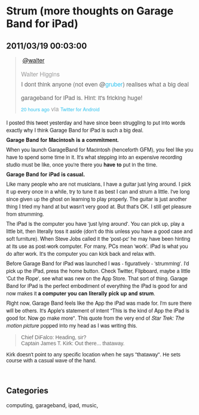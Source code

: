 # Strum  (more thoughts on Garage Band for iPad)
## 2011/03/19 00:03:00 

<blockquote>
<p><span style="color: #666666; font-family: Helvetica Neue, Arial, Helvetica, Liberation Sans, FreeSans, sans-serif; line-height: 19px;">&nbsp;</span><span style="font-family: Helvetica Neue, Helvetica, Arial, sans-serif; line-height: 18px; font-size: medium;"><a href="http://twitter.com/#!/walter" class="tweet-user-block-screen-name user-profile-link" title="Walter Higgins" style="">@walter<br /></a></span><span style="color: #999999; font-family: Helvetica Neue, Helvetica, Arial, sans-serif; line-height: 18px; font-size: medium;"><br />Walter Higgins<br /></span><span style="font-family: Georgia, Palatino, Helvetica Neue, Helvetica, Arial, sans-serif; line-height: 36px; font-size: medium;">I dont think anyone (not even @<a href="http://twitter.com/gruber" class="  twitter-atreply" rel="nofollow" style="color: #2fc2ef; text-decoration: none; padding: 0px; margin: 0px;">gruber</a>) realises what a big deal garageband for iPad is. Hint: it's fricking huge!<br /></span><span style="font-family: Helvetica Neue, Helvetica, Arial, sans-serif; font-size: medium;"><a href="http://twitter.com/#!/walter/status/48688077115367424" class="tweet-timestamp" title="10:11 AM Mar 18th" style="color: #2fc2ef; text-decoration: none !important; font-size: 13px; line-height: 22px; cursor: default; padding: 0px; margin: 0px;"><span class="_timestamp" style="padding: 0px; margin: 0px;">20 hours ago</span></a>&nbsp;<span class="tweet-source" style="padding-top: 0px; padding-right: 12px; padding-bottom: 0px; padding-left: 0px; color: #999999; line-height: 22px; margin: 0px;">via&nbsp;<a href="http://mobile.twitter.com/" rel="nofollow" style="color: #2fc2ef; text-decoration: none; font-size: 13px; line-height: 22px; padding: 0px; margin: 0px;">Twitter for Android</a></span></span></p>
</blockquote>
<div class="components-middle" style="padding: 0px; margin: 0px;">
<div class="component" style="margin-top: 0px; margin-right: 0px; margin-bottom: 6px; margin-left: 0px; font-family: Helvetica Neue, Helvetica, Arial, sans-serif; padding: 0px;">I posted this tweet yesterday and have since been struggling to put into words exactly why I think Garage Band for iPad is such a big deal.</div>
<div class="component" style="margin-top: 0px; margin-right: 0px; margin-bottom: 6px; margin-left: 0px; font-family: Helvetica Neue, Helvetica, Arial, sans-serif; padding: 0px;"><strong>Garage Band for Macintosh is a commitment. </strong></div>
<div class="component" style="margin-top: 0px; margin-right: 0px; margin-bottom: 6px; margin-left: 0px; font-family: Helvetica Neue, Helvetica, Arial, sans-serif; padding: 0px;">When you launch GarageBand for Macintosh (henceforth GFM), you feel like you have to spend some time in it. It's what stepping into an expensive recording studio must be like, once you're there you<strong>&nbsp;have to </strong>put in the time.</div>
<div class="component" style="margin-top: 0px; margin-right: 0px; margin-bottom: 6px; margin-left: 0px; font-family: Helvetica Neue, Helvetica, Arial, sans-serif; padding: 0px;"><strong>Garage Band for iPad is casual.</strong></div>
<div class="component" style="margin-top: 0px; margin-right: 0px; margin-bottom: 6px; margin-left: 0px; font-family: Helvetica Neue, Helvetica, Arial, sans-serif; padding: 0px;">Like many people who are not musicians, I have a guitar just lying around. I pick it up every once in a while, try to tune it as best I can and strum a little. I've long since given up the ghost on learning to play properly. The guitar is just another thing I tried my hand at but wasn't very good at. But that's OK. I still get pleasure from strumming.&nbsp;</div>
<div class="component" style="margin-top: 0px; margin-right: 0px; margin-bottom: 6px; margin-left: 0px; font-family: Helvetica Neue, Helvetica, Arial, sans-serif; padding: 0px;">The iPad is the computer you have 'just lying around'. You can pick up, play a little bit, then literally toss it aside (don't do this unless you have a good case and soft furniture). When Steve Jobs called it the 'post-pc' he may have been hinting at its use as post-work computer. For many, PCs mean 'work'. iPad is what you do after work. It's the computer you can kick back and relax with.&nbsp;</div>
<div class="component" style="margin-top: 0px; margin-right: 0px; margin-bottom: 6px; margin-left: 0px; font-family: Helvetica Neue, Helvetica, Arial, sans-serif; padding: 0px;">Before Garage Band for iPad was launched I was - figuratively - 'strumming'. I'd pick up the iPad, press the home button. Check Twitter, Flipboard, maybe a little 'Cut the Rope', see what was new on the App Store. That sort of thing.&nbsp;Garage Band for iPad&nbsp;is the perfect embodiment of everything the iPad is good for and now makes it&nbsp;<strong>a computer you can literally pick up and strum</strong>.</div>
<div class="component" style="margin-top: 0px; margin-right: 0px; margin-bottom: 6px; margin-left: 0px; font-family: Helvetica Neue, Helvetica, Arial, sans-serif; padding: 0px;">Right now, Garage Band feels like the App the iPad was made for. I'm sure there will be others. It's Apple's statement of intent "This is the kind of App the iPad is good for. Now go make more". This quote from the very end of <em>Star Trek: The motion picture</em> popped into my head as I was writing this.&nbsp;</div>
<blockquote>
<div class="component" style="margin-top: 0px; margin-right: 0px; margin-bottom: 6px; margin-left: 0px; font-family: Helvetica Neue, Helvetica, Arial, sans-serif; padding: 0px;"><span style="font-family: Lucida Sans Unicode, Lucida Grande, Arial;">Chief DiFalco: Heading, sir?<br style="clear: both;" />Captain James T. Kirk: Out there... thataway.</span></div>
</blockquote>
<div class="component" style="margin-top: 0px; margin-right: 0px; margin-bottom: 6px; margin-left: 0px; font-family: Helvetica Neue, Helvetica, Arial, sans-serif; padding: 0px;"><span style="font-family: Lucida Sans Unicode, Lucida Grande, Arial;">Kirk doesn't point to any specific location when he says "thataway". He sets course with a casual wave of the hand.</span></div>
</div>
<p>&nbsp;</p>

## Categories
computing, garageband, ipad, music, 